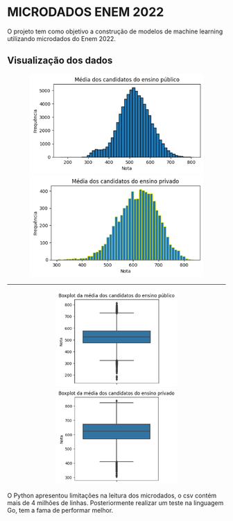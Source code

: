 # MICRODADOS ENEM 2022
 O projeto tem como objetivo a construção de modelos de machine learning utilizando microdados do Enem 2022.

 ## Visualização dos dados 

<p align="center">
  <img src="hist_mean_public.png" width="400" />
  <img src="hist_mean_private.png" width="400" /> 
</p>


___


<p align="center">
  <img src="boxplot_mean_public.png" width="280" />
 <img src="boxplot_mean_private.png" width="280" /> 
</p>


O Python apresentou limitações na leitura dos microdados, o csv contém mais de 4 milhões de linhas. Posteriormente realizar um teste na linguagem Go, tem a fama de performar melhor.


